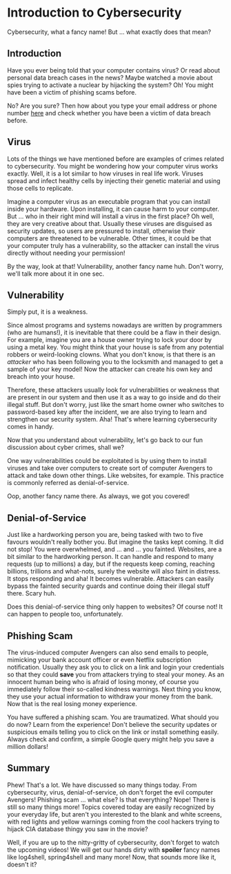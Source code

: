 # Introduction to Cybersecurity

Cybersecurity, what a fancy name! But ... what exactly does that mean?

## Introduction

Have you ever being told that your computer contains virus? Or read about personal data breach cases in the news? Maybe watched a movie about spies trying to activate
a nuclear by hijacking the system? Oh! You might have been a victim of phishing scams before.

No? Are you sure? Then how about you type your email address or phone number [here](https://haveibeenpwned.com/) and check whether you have been a victim of data breach before.

## Virus

Lots of the things we have mentioned before are examples of crimes related to cybersecurity. You might be wondering how your computer virus works exactly.
Well, it is a lot similar to how viruses in real life work. Viruses spread and infect healthy cells by injecting their genetic material and using those cells to replicate.

Imagine a computer virus as an executable program that you can install inside your hardware. Upon installing, it can cause harm to your computer. But ... who in their right mind will install a virus in the first place? Oh well, they are very creative about that.
Usually these viruses are disguised as security updates, so users are pressured to install, otherwise their computers are threatened to be vulnerable.
Other times, it could be that your computer truly has a vulnerability, so the attacker can install the virus directly without needing your permission!

By the way, look at that! Vulnerability, another fancy name huh. Don't worry, we'll talk more about it in one sec.

## Vulnerability

Simply put, it is a weakness.

Since almost programs and systems nowadays are written by programmers (who are humans!), it is inevitable that there could be a flaw in their design. For example, imagine you are a house owner trying to lock your door by using a metal key. You might think that your house is safe from any potential robbers or weird-looking clowns. What you don't know, is that there is an _attacker_ who has been following you to the locksmith and managed to get a sample of your key model! Now the attacker can create his own key and breach into your house.

Therefore, these attackers usually look for vulnerabilities or weakness that are present in our system and then use it as a way to go inside and do their illegal stuff. But don't worry, just like the smart home owner who switches to password-based key after the incident, we are also trying to learn and strengthen our security system. Aha! That's where learning cybersecurity comes in handy.

Now that you understand about vulnerability, let's go back to our fun discussion about cyber crimes, shall we?

One way vulnerabilities could be exploitated is by using them to install viruses and take over computers to create sort of computer Avengers to attack and take down other things. Like websites, for example. This practice is commonly referred as denial-of-service.

Oop, another fancy name there. As always, we got you covered!

## Denial-of-Service

Just like a hardworking person you are, being tasked with two to five favours wouldn't really bother you. But imagine the tasks kept coming. It did not stop! You were overwhelmed, and ... and ... you fainted. Websites, are a bit similar to the hardworking person. It can handle and respond to many requests (up to millions) a day, but if the requests keep coming, reaching billions, trillions and what-nots, surely the website will also faint in distress. It stops responding and aha! It becomes vulnerable. Attackers can easily bypass the fainted security guards and continue doing their illegal stuff there. Scary huh.

Does this denial-of-service thing only happen to websites? Of course not! It can happen to people too, unfortunately.

## Phishing Scam

The virus-induced computer Avengers can also send emails to people, mimicking your bank account officer or even Netflix subscription notification. Usually they ask you to click on a link and login your credentials so that they could **save** you from attackers trying to steal your money. As an innocent human being who is afraid of losing money, of course you immediately follow their so-called kindness warnings. Next thing you know, they use your actual information to withdraw your money from the bank. Now that is the real losing money experience.

You have suffered a phishing scam. You are traumatized. What should you do now? Learn from the experience! Don't believe the security updates or suspicious emails telling you to click on the link or install something easily. Always check and confirm, a simple Google query might help you save a million dollars!

## Summary

Phew! That's a lot. We have discussed so many things today. From cybersecurity, virus, denial-of-service, oh don't forget the evil computer Avengers! Phishing scam ... what else? Is that everything? Nope! There is still so many things more! Topics covered today are easily recognized by your everyday life, but aren't you interested to the blank and white screens, with red lights and yellow warnings coming from the cool hackers trying to hijack CIA database thingy you saw in the movie?

Well, if you are up to the nitty-gritty of cybersecurity, don't forget to watch the upcoming videos! We will get our hands dirty with **spoiler** fancy names like log4shell, spring4shell and many more! Now, that sounds more like it, doesn't it?
